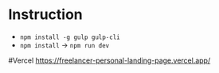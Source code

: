 # Instruction

- `npm install -g gulp gulp-cli`
- `npm install` -> `npm run dev`

#Vercel
https://freelancer-personal-landing-page.vercel.app/


